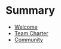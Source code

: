 # Summary

- [Welcome](./README.md)
- [Team Charter](./IOTA-Experience-Team-charter.md)
- [Community](./community/support_the_vision.md)